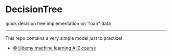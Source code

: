 # DecisionTree
quick decision tree implementation on "loan" data

-----------------------------------------------------------------------------------------------
This repo contains a very simple model just to practice!
* [© Udemy machine learning A-Z course](https://www.udemy.com/course/machinelearning/) 

